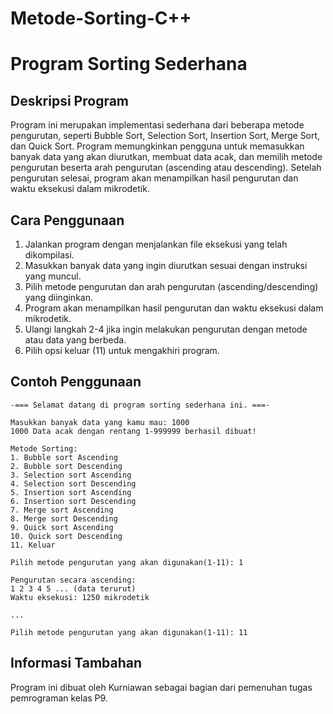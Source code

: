 # Metode-Sorting-C++
# Program Sorting Sederhana

## Deskripsi Program

Program ini merupakan implementasi sederhana dari beberapa metode pengurutan, seperti Bubble Sort, Selection Sort, Insertion Sort, Merge Sort, dan Quick Sort. Program memungkinkan pengguna untuk memasukkan banyak data yang akan diurutkan, membuat data acak, dan memilih metode pengurutan beserta arah pengurutan (ascending atau descending). Setelah pengurutan selesai, program akan menampilkan hasil pengurutan dan waktu eksekusi dalam mikrodetik.

## Cara Penggunaan

1. Jalankan program dengan menjalankan file eksekusi yang telah dikompilasi.
2. Masukkan banyak data yang ingin diurutkan sesuai dengan instruksi yang muncul.
3. Pilih metode pengurutan dan arah pengurutan (ascending/descending) yang diinginkan.
4. Program akan menampilkan hasil pengurutan dan waktu eksekusi dalam mikrodetik.
5. Ulangi langkah 2-4 jika ingin melakukan pengurutan dengan metode atau data yang berbeda.
6. Pilih opsi keluar (11) untuk mengakhiri program.

## Contoh Penggunaan

```plaintext
-=== Selamat datang di program sorting sederhana ini. ===-

Masukkan banyak data yang kamu mau: 1000
1000 Data acak dengan rentang 1-999999 berhasil dibuat!

Metode Sorting:
1. Bubble sort Ascending
2. Bubble sort Descending
3. Selection sort Ascending
4. Selection sort Descending
5. Insertion sort Ascending
6. Insertion sort Descending
7. Merge sort Ascending
8. Merge sort Descending
9. Quick sort Ascending
10. Quick sort Descending
11. Keluar

Pilih metode pengurutan yang akan digunakan(1-11): 1

Pengurutan secara ascending:
1 2 3 4 5 ... (data terurut)
Waktu eksekusi: 1250 mikrodetik

...

Pilih metode pengurutan yang akan digunakan(1-11): 11
```

## Informasi Tambahan

Program ini dibuat oleh Kurniawan sebagai bagian dari pemenuhan tugas pemrograman kelas P9.
